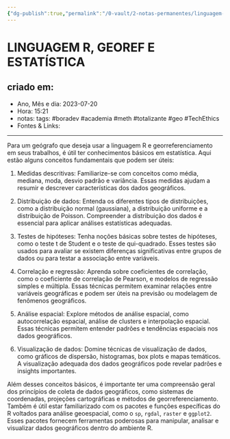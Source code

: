 ```yaml
---
{"dg-publish":true,"permalink":"/0-vault/2-notas-permanentes/linguagem-r-georef-e-estatistica/","tags":["permanente","boradev","academia","meth","totalizante","geo","TechEthics"],"dgHomeLink":true,"dgShowLocalGraph":true,"dgShowFileTree":true,"dgEnableSearch":true}
---
```


# LINGUAGEM R, GEOREF E ESTATÍSTICA

## criado em: 
-  Ano, Mês e dia: 2023-07-20
- Hora: 15:21
- notas: 
tags: #boradev #academia #meth #totalizante #geo #TechEthics 
- Fontes & Links: 
---

Para um geógrafo que deseja usar a linguagem R e georreferenciamento em seus trabalhos, é útil ter conhecimentos básicos em estatística. Aqui estão alguns conceitos fundamentais que podem ser úteis:

1. Medidas descritivas: Familiarize-se com conceitos como média, mediana, moda, desvio padrão e variância. Essas medidas ajudam a resumir e descrever características dos dados geográficos.

2. Distribuição de dados: Entenda os diferentes tipos de distribuições, como a distribuição normal (gaussiana), a distribuição uniforme e a distribuição de Poisson. Compreender a distribuição dos dados é essencial para aplicar análises estatísticas adequadas.

3. Testes de hipóteses: Tenha noções básicas sobre testes de hipóteses, como o teste t de Student e o teste de qui-quadrado. Esses testes são usados para avaliar se existem diferenças significativas entre grupos de dados ou para testar a associação entre variáveis.

4. Correlação e regressão: Aprenda sobre coeficientes de correlação, como o coeficiente de correlação de Pearson, e modelos de regressão simples e múltipla. Essas técnicas permitem examinar relações entre variáveis geográficas e podem ser úteis na previsão ou modelagem de fenômenos geográficos.

5. Análise espacial: Explore métodos de análise espacial, como autocorrelação espacial, análise de clusters e interpolação espacial. Essas técnicas permitem entender padrões e tendências espaciais nos dados geográficos.

6. Visualização de dados: Domine técnicas de visualização de dados, como gráficos de dispersão, histogramas, box plots e mapas temáticos. A visualização adequada dos dados geográficos pode revelar padrões e insights importantes.

Além desses conceitos básicos, é importante ter uma compreensão geral dos princípios de coleta de dados geográficos, como sistemas de coordenadas, projeções cartográficas e métodos de georreferenciamento. Também é útil estar familiarizado com os pacotes e funções específicas do R voltados para análise geoespacial, como o `sp`, `rgdal`, `raster` e `ggplot2`. Esses pacotes fornecem ferramentas poderosas para manipular, analisar e visualizar dados geográficos dentro do ambiente R.